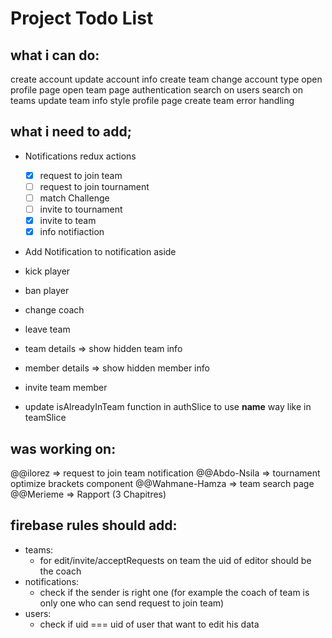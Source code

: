 # Project Todo List

## what i can do:

create account
update account info
create team
change account type
open profile page
open team page
authentication
search on users
search on teams 
update team info
style profile page
create team error handling


## what i need to add;

- Notifications redux actions
    - [x] request to join team
    - [ ] request to join tournament
    - [ ] match Challenge
    - [ ] invite to tournament
    - [x] invite to team
    - [x] info notifiaction
- Add Notification to notification aside

- kick player
- ban player
- change coach
- leave team
- team details => show hidden team info
- member details => show hidden member info

- invite team member
- update isAlreadyInTeam function in authSlice to use __name__ way like in teamSlice


## was working on:


@@ilorez => request to join team notification
@@Abdo-Nsila => tournament optimize brackets component
@@Wahmane-Hamza => team search  page
@@Merieme => Rapport (3 Chapitres)

## firebase rules should add:
- teams:
    - for edit/invite/acceptRequests on team the uid of editor should be the coach
- notifications:
    - check if the sender is right one (for example the coach of team is only one who can send request to join team)
- users:
    - check if uid === uid of user that want to edit his data


    
    


